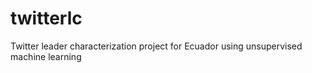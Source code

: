 # twitterlc
Twitter leader characterization project for Ecuador using unsupervised machine learning
